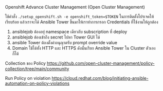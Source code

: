Openshift Advance Cluster Management (Open Cluster Management)

ใช้คำสั่ง `./setup_openshift.sh -e openshift_token=$TOKEN` ในการติดตั้งโปรเจคให้เรียบร้อย
แล้วเราจะได้ Ansible Tower ขึ้นมาให้เราทำการกรอก Credentials ที่ใช้งานให้ถูกต้อง

1. ansiblejob ต้องอยุ่ namespace เดียวกับ subscription ที่ deploy
2. ansiblejob ต้องเข้าถึง secret ไปหา Tower GUI ได้
3. ansible Tower ต้องตั้งค่าอนุญาตรับ prompt override value
4. Domain ใช้ได้ทั้ง HTTP และ HTTPS ดังนั้นเรียก Ansible Tower ใน Cluster ตัวเองก็ได้

Collection ของ Policy 
https://github.com/open-cluster-management/policy-collection/tree/main/community

Run Policy on violation
https://cloud.redhat.com/blog/initiating-ansible-automation-on-policy-violations